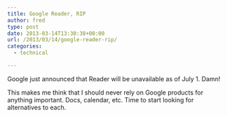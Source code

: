 ```yaml
---
title: Google Reader, RIP
author: fred
type: post
date: 2013-03-14T13:30:38+00:00
url: /2013/03/14/google-reader-rip/
categories:
  - technical

---
```

Google just announced that Reader will be unavailable as of July 1. Damn!

This makes me think that I should never rely on Google products for anything important. Docs, calendar, etc. Time to start looking for alternatives to each.